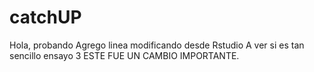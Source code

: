 # catchUP
Hola, probando
Agrego linea modificando desde Rstudio
A ver si es tan sencillo ensayo 3 ESTE FUE UN CAMBIO IMPORTANTE. 

